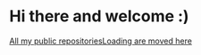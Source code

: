 # Hi there and welcome :)
[All my public repositoriesLoading are moved here](https://github.com/nagolos)
